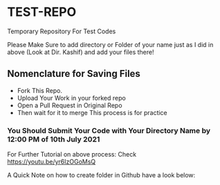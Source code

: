 # TEST-REPO
Temporary Repository For Test Codes

Please Make Sure to add directory or Folder of your name just as I did in above (Look at Dir. Kashif)
and add your files there!

## Nomenclature for Saving Files
- Fork This Repo.
- Upload Your Work in your forked repo
- Open a Pull Request in Original Repo
- Then wait for it to merge
This process is for practice
### You Should Submit Your Code with Your Directory Name by 12:00 PM  of 10th July 2021
For Further Tutorial on above process: Check https://youtu.be/yr6IzOGoMsQ

A Quick Note on how to create folder in Github have a look below:<br />
<img src='' align="center">

